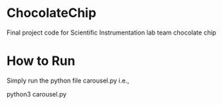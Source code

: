# ChocolateChip
Final project code for Scientific Instrumentation lab team chocolate chip

# How to Run
Simply run the python file carousel.py
i.e.,

python3 carousel.py

